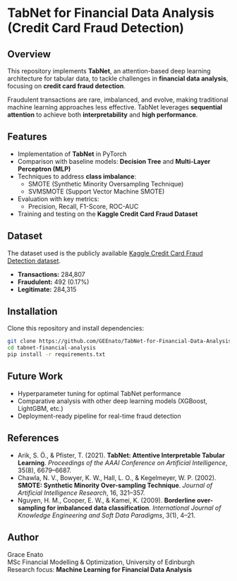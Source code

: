 # TabNet for Financial Data Analysis (Credit Card Fraud Detection)

##  Overview
This repository implements **TabNet**, an attention-based deep learning architecture for tabular data, to tackle challenges in **financial data analysis**, focusing on **credit card fraud detection**.  

Fraudulent transactions are rare, imbalanced, and evolve, making traditional machine learning approaches less effective. TabNet leverages **sequential attention** to achieve both **interpretability** and **high performance**.

##  Features
- Implementation of **TabNet** in PyTorch  
- Comparison with baseline models: **Decision Tree** and **Multi-Layer Perceptron (MLP)**  
- Techniques to address **class imbalance**:
  - SMOTE (Synthetic Minority Oversampling Technique)  
  - SVMSMOTE (Support Vector Machine SMOTE)  
- Evaluation with key metrics:
  - Precision, Recall, F1-Score, ROC-AUC  
- Training and testing on the **Kaggle Credit Card Fraud Dataset**  

##  Dataset
The dataset used is the publicly available [Kaggle Credit Card Fraud Detection dataset](https://www.kaggle.com/mlg-ulb/creditcardfraud).  
- **Transactions:** 284,807  
- **Fraudulent:** 492 (0.17%)  
- **Legitimate:** 284,315  

##  Installation
Clone this repository and install dependencies:

```bash
git clone https://github.com/GEEnato/TabNet-for-Financial-Data-Analysis.git
cd tabnet-financial-analysis
pip install -r requirements.txt
```


##  Future Work
- Hyperparameter tuning for optimal TabNet performance  
- Comparative analysis with other deep learning models (XGBoost, LightGBM, etc.)  
- Deployment-ready pipeline for real-time fraud detection  

##  References
- Arik, S. Ö., & Pfister, T. (2021). **TabNet: Attentive Interpretable Tabular Learning**. *Proceedings of the AAAI Conference on Artificial Intelligence*, 35(8), 6679–6687.  
- Chawla, N. V., Bowyer, K. W., Hall, L. O., & Kegelmeyer, W. P. (2002). **SMOTE: Synthetic Minority Over-sampling Technique**. *Journal of Artificial Intelligence Research*, 16, 321–357.  
- Nguyen, H. M., Cooper, E. W., & Kamei, K. (2009). **Borderline over-sampling for imbalanced data classification**. *International Journal of Knowledge Engineering and Soft Data Paradigms*, 3(1), 4–21.  

##  Author
Grace Enato  
MSc Financial Modelling & Optimization, University of Edinburgh  
Research focus: **Machine Learning for Financial Data Analysis**
